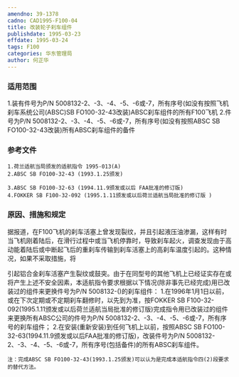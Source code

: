 ```yaml
---
amendno: 39-1378
cadno: CAD1995-F100-04
title: 改装轮子刹车组件
publishdate: 1995-03-23
effdate: 1995-03-24
tags: F100
categories: 华东管理局
author: 何正华
---
```


### 适用范围 
1.装有件号为P/N 5008132-2、-3、-4、-5、-6或-7，所有序号(如没有按照飞机刹车系统公司(ABSC)SB FO100-32-43改装)ABSC刹车组件的所有F100飞机
2.件号为P/N
5008132-2、-3、-4、-5、-6或-7，所有序号(如没有按照ABSC SB FO100-32-43改装)所有ABSC刹车组件的备件

<!--more-->
### 参考文件
    1.荷兰适航当局颁发的适航指令 1995-013(A) 
    2.ABSC SB FO100-32-43 (1993.1.25颁发) 

    3.ABSC SB FO100-32-63 (1994.11.9颁发或以后 FAA批准的修订版) 
    4.FOKKER SB F100-32-092 (1995.1.11颁发或以后荷兰适航当局批准的修订版 ) 

### 原因、措施和规定 
据报道，在F100飞机的刹车活塞上曾发现裂纹，并且引起液压油渗漏，这样有时当飞机刚着陆后，在滑行过程中或当飞机停靠时，导致刹车起火，调查发现由于高动能着陆后或中断起飞后的重刹车传输到刹车活塞上的高刹车温度引起的。这种情况，如果不采取措施，将
  
引起铝合金刹车活塞产生裂纹或鼓突。由于在同型号的其他飞机上已经证实存在或将产生上述不安全因素，本适航指令要求根据以下情况(除非事先已经完成)用已改装过的组件来更换件号为P/N 5008132-()的刹车组件： 
    1.在1996年1月1日以前，或在下次定期或不定期刹车翻修时，以先到为准，按FOKKER SB F100-32-092(1995.1.11颁发或以后荷兰适航当局批准的修订版)完成指令用已改装过的组件来更换所有ABSC公司的件号为P/N 5008132-2、-3、-4、-5、-6或-7，所有序号的刹车组件；
    2.在安装(重新安装)到任何飞机上以前，按照ABSC SB FO100-32-63(1994.11.9颁发或以后FAA批准的修订版)，改装件号为P/N 5008132-2、-3、-4、-5、-6或-7，所有序号(包括备件)的所有ABSC刹车组件。 

    注：完成ABSC SB FO100-32-43(1993.1.25颁发)可以认为是完成本适航指令四(2)段要求的替代方法。
